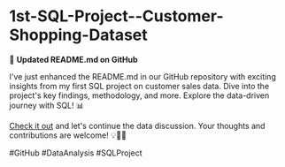 # 1st-SQL-Project--Customer-Shopping-Dataset

📝 **Updated README.md on GitHub**

I've just enhanced the README.md in our GitHub repository with exciting insights from my first SQL project on customer sales data. Dive into the project's key findings, methodology, and more. Explore the data-driven journey with SQL! 📊

[Check it out]([https://github.com/YourRepoName](https://github.com/Sushantparpolkar/1st-SQL-Project--Customer-Shopping-Datase)/README.md) and let's continue the data discussion. Your thoughts and contributions are welcome! 💡👩‍💻

#GitHub #DataAnalysis #SQLProject 
